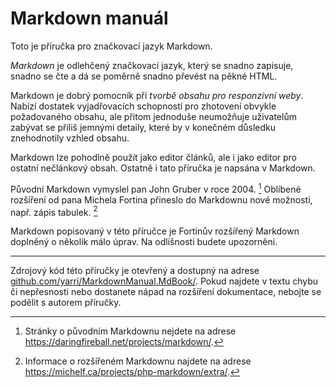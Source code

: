 Markdown manuál
===============

Toto je příručka pro značkovací jazyk Markdown.

_Markdown_ je odlehčený značkovací jazyk, který se snadno zapisuje, snadno se čte a dá se poměrně snadno převést na pěkné HTML.

Markdown je dobrý pomocník při _tvorbě obsahu pro responzivní weby_. Nabízí dostatek vyjadřovacích schopností pro zhotovení obvykle požadovaného obsahu, ale přitom jednoduše neumožňuje uživatelům zabývat se příliš jemnými detaily, které by v konečném důsledku znehodnotily vzhled obsahu.

Markdown lze pohodlně použít jako editor článků, ale i jako editor pro ostatní nečlánkový obsah. Ostatně i tato příručka je napsána v Markdown.

Původní Markdown vymyslel pan John Gruber v roce 2004. [^1] Oblíbené rozšíření od pana Michela Fortina přineslo do Markdownu nové možnosti, např. zápis tabulek. [^2]

Markdown popisovaný v této příručce je Fortinův rozšířený Markdown doplněný o několik málo úprav. Na odlišnosti budete upozorněni.

_____

Zdrojový kód této příručky je otevřený a dostupný na adrese [github.com/yarri/MarkdownManual.MdBook/](https://github.com/yarri/MarkdownManual.MdBook/). Pokud najdete v textu chybu či nepřesnosti nebo dostanete nápad na rozšíření dokumentace, nebojte se podělit s autorem příručky.

[^1]: Stránky o původním Markdownu nejdete na adrese https://daringfireball.net/projects/markdown/.
[^2]: Informace o rozšířeném Markdownu najdete na adrese https://michelf.ca/projects/php-markdown/extra/.
